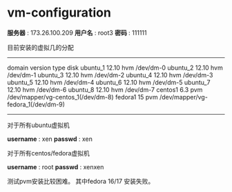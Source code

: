 vm-configuration
================

**服务器** : 173.26.100.209
**用户名** : root3
**密码**   : 111111

目前安装的虚拟几的分配
***********************************

domain     version    type       disk
ubuntu_1   12.10      hvm        /dev/dm-0
ubuntu_2   12.10      hvm        /dev/dm-1
ubuntu_3   12.10      hvm        /dev/dm-2
ubuntu_4   12.10      hvm        /dev/dm-3
ubuntu_5   12.10      hvm        /dev/dm-4
ubuntu_6   12.10      hvm        /dev/dm-5
ubuntu_7   12.10      hvm        /dev/dm-6
ubuntu_8   12.10      hvm        /dev/dm-7
centos1    6.3        pvm        /dev/mapper/vg-centos_1(/dev/dm-8)
fedora1    15         pvm        /dev/mapper/vg-fedora_1(/dev/dm-9)

**********************************

对于所有ubuntu虚拟机

**username** : xen
**passwd** : xen

对于所有centos/fedora虚拟机

**username** : root
**passwd** : xenxen

测试pvm安装比较困难。
其中fedora 16/17 安装失败。
